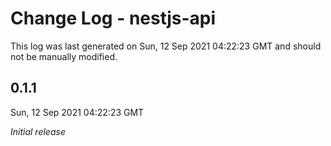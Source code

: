 # Change Log - nestjs-api

This log was last generated on Sun, 12 Sep 2021 04:22:23 GMT and should not be manually modified.

## 0.1.1
Sun, 12 Sep 2021 04:22:23 GMT

_Initial release_

